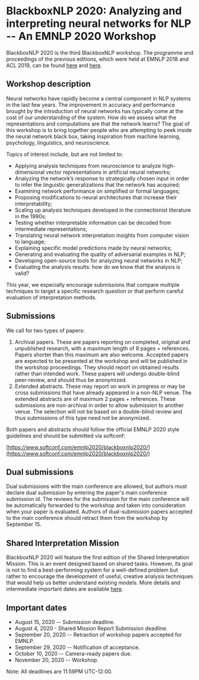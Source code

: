 # BlackboxNLP 2020: Analyzing and interpreting neural networks for NLP -- An EMNLP 2020 Workshop

BlackboxNLP 2020 is the third BlackboxNLP workshop. The programme and proceedings of the previous editions, which were held at EMNLP 2018 and ACL 2019, can be found [here](https://blackboxnlp.github.io/2018) and [here](https://blackboxnlp.github.io/2019).

## Workshop description

Neural networks have rapidly become a central component in NLP systems in the last few years. The improvement in accuracy and performance brought by the introduction of neural networks has typically come at the cost of our understanding of the system: How do we assess what the representations and computations are that the network learns? The goal of this workshop is to bring together people who are attempting to peek inside the neural network black box, taking inspiration from machine learning, psychology, linguistics, and neuroscience.

Topics of interest include, but are not limited to:
* Applying analysis techniques from neuroscience to analyze high-dimensional vector representations in artificial neural networks;
* Analyzing the network’s response to strategically chosen input in order to infer the linguistic generalizations that the network has acquired;
* Examining network performance on simplified or formal languages;
* Proposing modifications to neural architectures that increase their interpretability;
* Scaling up analysis techniques developed in the connectionist literature in the 1990s;
* Testing whether interpretable information can be decoded from intermediate representations;
* Translating neural network interpretation insights from computer vision to language;
* Explaining specific model predictions made by neural networks;
* Generating and evaluating the quality of adversarial examples in NLP;
* Developing open-source tools for analyzing neural networks in NLP;
* Evaluating the analysis results: how do we know that the analysis is valid?

This year, we especially encourage submissions that compare multiple techniques to target a specific research question or that perform careful evaluation of interpretation methods.


## Submissions

We call for two types of papers:

1. Archival papers. These are papers reporting on completed, original and unpublished research, with a maximum length of 8 pages + references. Papers shorter than this maximum are also welcome. Accepted papers are expected to be presented at the workshop and will be published in the workshop proceedings. They should report on obtained results rather than intended work. These papers will undergo double-blind peer-review, and should thus be anonymized.
1. Extended abstracts. These may report on work in progress or may be cross submissions that have already appeared in a non-NLP venue. The extended abstracts are of maximum 2 pages + references. These submissions are non-archival in order to allow submission to another venue. The selection will not be based on a double-blind review and thus submissions of this type need not be anonymized.

Both papers and abstracts should follow the official EMNLP 2020 style guidelines and should be submitted via softconf:

[https://www.softconf.com/emnlp2020/blackboxnlp2020/](https://www.softconf.com/emnlp2020/blackboxnlp2020/)

## Dual submissions
Dual submissions with the main conference are allowed, but authors must declare dual submission by entering the paper's main conference submission id.
The reviews for the submission for the main conference will be automatically forwarded to the workshop and taken into consideration when your paper is evaluated.
Authors of dual-submission papers accepted to the main conference should retract them from the workshop by September 15.

## Shared Interpretation Mission

BlackboxNLP 2020 will feature the first edition of the Shared Interpretation Mission. This is an event designed based on shared tasks. However, its goal is not to find a best-performing system for a well-defined problem but rather to encourage the development of useful, creative analysis techniques that would help us better understand existing models. More details and intermediate important dates are available [here](https://blackboxnlp.github.io/shared).


## Important dates

* August 15, 2020 -- Submission deadline.
* August 4, 2020 - Shared Mission Report Submission deadline.
* September 20, 2020 -- Retraction of workshop papers accepted for EMNLP.
* September 29, 2020 -- Notification of acceptance.
* October 10, 2020 -- Camera-ready papers due.
* November 20, 2020 -- Workshop.

Note: All deadlines are 11:59PM UTC-12:00.
